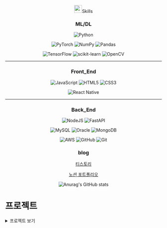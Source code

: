 <div align="center">
 <img src="https://github.com/user-attachments/assets/f061ea67-eb00-4910-bef7-723f5da57c49" width=25px, height=25px/>Skills
 
 ### ML/DL
 
 ![Python](https://img.shields.io/badge/python-3670A0?style=for-the-badge&logo=python&logoColor=ffdd54) 
 
 ![PyTorch](https://img.shields.io/badge/PyTorch-%23EE4C2C.svg?style=for-the-badge&logo=PyTorch&logoColor=white) 	![NumPy](https://img.shields.io/badge/numpy-%23013243.svg?style=for-the-badge&logo=numpy&logoColor=white)  	![Pandas](https://img.shields.io/badge/pandas-%23150458.svg?style=for-the-badge&logo=pandas&logoColor=white) 
 
 ![TensorFlow](https://img.shields.io/badge/TensorFlow-%23FF6F00.svg?style=for-the-badge&logo=TensorFlow&logoColor=white) ![scikit-learn](https://img.shields.io/badge/scikit--learn-%23F7931E.svg?style=for-the-badge&logo=scikit-learn&logoColor=white) 	![OpenCV](https://img.shields.io/badge/opencv-%23white.svg?style=for-the-badge&logo=opencv&logoColor=white) 	
 
 
 <hr/>
 
 ### Front_End
 
 ![JavaScript](https://img.shields.io/badge/javascript-%23323330.svg?style=for-the-badge&logo=javascript&logoColor=%23F7DF1E)   	![HTML5](https://img.shields.io/badge/html5-%23E34F26.svg?style=for-the-badge&logo=html5&logoColor=white)  ![CSS3](https://img.shields.io/badge/css3-%231572B6.svg?style=for-the-badge&logo=css3&logoColor=white)  
 
 
 ![React Native](https://img.shields.io/badge/react_native-%2320232a.svg?style=for-the-badge&logo=react&logoColor=%2361DAFB)
 
 <hr/>
 
 ### Back_End
 ![NodeJS](https://img.shields.io/badge/node.js-6DA55F?style=for-the-badge&logo=node.js&logoColor=white)  ![FastAPI](https://img.shields.io/badge/FastAPI-005571?style=for-the-badge&logo=fastapi) <br/>
 
 ![MySQL](https://img.shields.io/badge/mysql-4479A1.svg?style=for-the-badge&logo=mysql&logoColor=white)  ![Oracle](https://img.shields.io/badge/Oracle-F80000?style=for-the-badge&logo=oracle&logoColor=white) 	![MongoDB](https://img.shields.io/badge/MongoDB-%234ea94b.svg?style=for-the-badge&logo=mongodb&logoColor=white)
 
 
 ![AWS](https://img.shields.io/badge/AWS-%23FF9900.svg?style=for-the-badge&logo=amazon-aws&logoColor=white) ![GitHub](https://img.shields.io/badge/github-%23121011.svg?style=for-the-badge&logo=github&logoColor=white) ![Git](https://img.shields.io/badge/git-%23F05033.svg?style=for-the-badge&logo=git&logoColor=white)
 
 ### blog
 [티스토리](https://hyeon9502.tistory.com/)


 [노션 포트폴리오]([https://glowing-hardcover-f38.notion.site/b01372b8f80b4566a2dbbcd6b79feaa5?v=5e2e36aabc61493f8ae3fbb086f0071e&pvs=4](https://www.notion.so/96aab937aefb43628f8b8a1aa6858aae?pvs=4))
 
 ![Anurag's GitHub stats](https://github-readme-stats.vercel.app/api?username=Songysp&show_icons=true&theme=radical)
 
 </div>
 
 # 프로젝트
 
 <details>
 <summary>프로젝트 보기</summary>
 
 
  # 의사소통 프로젝트
 
 ![의사소통 (3)](https://github.com/user-attachments/assets/1d09799e-45ce-480a-bac2-b509f768de38)
 
의사소통 의료상담 챗봇은 바쁜 일상 속에서 병원을 방문할 시간이 없거나 어느 병원에 가야 할지 고민하는 사용자들을 위해 설계된 헬스케어 솔루션입니다. GPT-NeoX 기반의 Polygloy-ko 모델을 활용하여, 
사용자의 증상을 분석하고 의심되는 질병을 추정하며, 적합한 병원을 추천하고 간단한 대처 방법을 제공합니다.
 
 ### [의사소통 프론트엔드](https://github.com/Songysp/DoctorChat_frontend)
 ### [의사소통 백엔드](https://github.com/Songysp/DoctorChat_BackEnd)

 # PlanUP Project
 ### 플랜업( PLAN UP )

 ![PLAN_UP 기획서_page-0002](https://github.com/user-attachments/assets/ff59fad1-362a-4d70-88a9-5dded9682f5f)
 **취업준비를 위한 여러분들을 위해, 캘린더를 통한 일정관리 서비스를 제공합니다!**
 
 **취업 공고 추가** 
   * 구직 사이트에서 원하시는공고의 url를 입력하셔서, 해당 공고의 정보와 자세한 일정을 캘린더에 바로 추가하실 수 있습니다!
 
   * 해당 공고에 대한 간단한 정보 및 기업정보를 같이 저장하며, 잊어버리지 않도록 취업공고 마감일정과, 추가적인 체크리스트 추가를 통해 취업을 위한 플래너를 관리해보세요!
 
 **자격증 시험 일정 추가**
 
   * 준비하시는 자격증이 있다면, 자격증 검색 기능을 통해,원하시는 자격증 시험 일정을 선택하셔서, 나의 캘린더 일정에 추가할 수 있습니다!
 **플랜 업과 함께 목표를 이루시도록 도와드릴게요!**
 ### [PlanUP FrontEnd](https://github.com/Songysp/PlanUP_frontend)
 ### [PlanUP BackEnd](https://github.com/Songysp/PlanUP_backend)
 
 # CleanEat Project
 * CLEAN EAT는 위생 등급별, 모범 음식점 지정, 위생법 위반 업체들을 지도와 리스트 화면으로 확인할 수 있는 서비스입니다. 사용자는 자신의 위치나 관심 지역에서 신뢰할 수 있는 식당을 쉽게 찾을 수 있습니다.

 ![5조 TEAM BABO - CLEAN EAT-이미지-0](https://github.com/user-attachments/assets/ceaae1f3-86a4-48c7-b38a-fb99f0b0ee86)

 ### [CleanEAT](https://github.com/Songysp/CleanEat-webproject)
 

 

 
 # 논문 리뷰
 
 
 <details>
   <summary>펼치기/접기</summary>
   
   ### BPE (Byte Pair Encoding)
   Neural Machine Translation of Rare Words with Subword Units
   
   [리뷰](https://github.com/Songysp/paper/blob/main/BPE.ipynb)
   
   ### Sequence to Sequence
   Sequence to Sequence Learning with Neural Networks
   
   [리뷰](https://github.com/Songysp/paper/blob/main/Seq%202%20Seq.ipynb)
   
   ### WordPiece Tokenizer
   Google’s Neural Machine Translation System: Bridging the Gap between Human and Machine Translation
   
   [리뷰](https://github.com/Songysp/paper/blob/main/WordPiece%20Tokenizer.ipynb)
 
 </details>
 
 
 # Gradient-Boosting 분석
 ### [Gradient-Boosting](https://github.com/Songysp/Gradient-Boosting)
 
 # CNN_model_classification
 ### [CNN모델 활용 손글씨 분류](https://github.com/Songysp/Gradient-Boosting/blob/main/%EA%B3%BC%EC%A0%9C2_ing.ipynb)
 
 # **1. GTZAN Dataset - Music Genre Classification 데이터셋 활용 음악 장르 분류**
 ### [음악 장르 분류](https://github.com/Songysp/Music-Genre-Classification.io/blob/main/%EC%9D%8C%EC%95%85%EC%9E%A5%EB%A5%B4%20%EB%B6%84%EB%A5%98%ED%95%98%EA%B8%B0.ipynb)
 
 </details>


